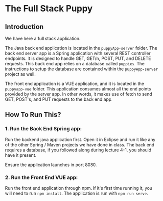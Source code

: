 # The Full Stack Puppy

## **Introduction**

We have here a full stack application. 

The Java back end application is located in the `puppyApp-server` folder. The back end server app is a Spring application with several REST controller endpoints. It is designed to handle GET, GET/n, POST, PUT, and DELETE requests. This back end app relies on a 
database called `puppies`. The instructions to setup the database are contained within the
`puppyApp-server` project as well.

The front end application is a VUE application, and it is located in the `puppyapp-vue` folder. This application consumes almost all the end points provided by the server app. In other words, it makes use of fetch to send GET, POST's, and PUT requests to the back end app. 

## **How To Run This?**

### 1. **Run the Back End Spring app**: 

Run the backend java application first. Open it in Eclipse and run it like any of the other Spring / Maven projects we have done in class. The back end requires a database, if you followed along during lecture 4-1, you should have it present. 

Ensure the application launches in port 8080.

### 2. **Run the Front End VUE app**:

Run the front end application through npm. If it's first time running it, you will need to run ```npm install```. The application is run with ```npm run serve```.